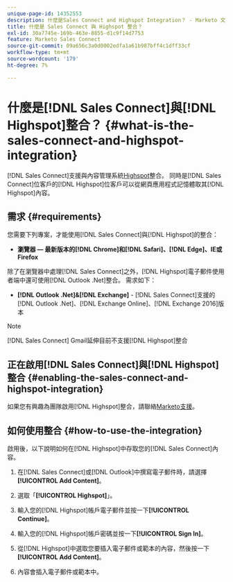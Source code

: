 ```yaml
---
unique-page-id: 14352553
description: 什麼是Sales Connect and Highspot Integration？ - Marketo 文件 - 產品文件
title: 什麼是 Sales Connect 與 Highspot 整合？
exl-id: 30a7745e-169b-463e-8855-d1c9f14d7753
feature: Marketo Sales Connect
source-git-commit: 09a656c3a0d0002edfa1a61b987bff4c1dff33cf
workflow-type: tm+mt
source-wordcount: '179'
ht-degree: 7%

---
```


# 什麼是[!DNL Sales Connect]與[!DNL Highspot]整合？ {#what-is-the-sales-connect-and-highspot-integration}

[!DNL Sales Connect]支援與內容管理系統[Highspot](https://www.highspot.com/)整合。 同時是[!DNL Sales Connect]位客戶的[!DNL Highspot]位客戶可以從網頁應用程式記憶體取其[!DNL Highspot]內容。

## 需求 {#requirements}

您需要下列專案，才能使用[!DNL Sales Connect]與[!DNL Highspot]的整合：

* **瀏覽器 — 最新版本的[!DNL Chrome]和[!DNL Safari]、[!DNL Edge]、IE或Firefox**

除了在瀏覽器中處理[!DNL Sales Connect]之外，[!DNL Highspot]電子郵件使用者端中還可使用[!DNL Outlook .Net]整合。 需求如下：

* **[!DNL Outlook .Net]&amp;[!DNL Exchange]** - [!DNL Sales Connect]支援的[!DNL Outlook .Net]、[!DNL Exchange Online]、[!DNL Exchange 2016]版本

>[!NOTE]
>
>[!DNL Sales Connect] Gmail延伸目前不支援[!DNL Highspot]整合

## 正在啟用[!DNL Sales Connect]與[!DNL Highspot]整合 {#enabling-the-sales-connect-and-highspot-integration}

如果您有興趣為團隊啟用[!DNL Highspot]整合，請聯絡[Marketo支援](https://nation.marketo.com/t5/Support/ct-p/Support#)。

## 如何使用整合 {#how-to-use-the-integration}

啟用後，以下說明如何在[!DNL Highspot]中存取您的[!DNL Sales Connect]內容。

1. 在[!DNL Sales Connect]或[!DNL Outlook]中撰寫電子郵件時，請選擇&#x200B;**[!UICONTROL Add Content]**。

1. 選取「**[!UICONTROL Highspot]**」。

1. 輸入您的[!DNL Highspot]帳戶電子郵件並按一下&#x200B;**[!UICONTROL Continue]**。

1. 輸入您的[!DNL Highspot]帳戶密碼並按一下&#x200B;**[!UICONTROL Sign In]**。

1. 從[!DNL Highspot]中選取您要插入電子郵件或範本的內容，然後按一下&#x200B;**[!UICONTROL Add Content]**。

1. 內容會插入電子郵件或範本中。
